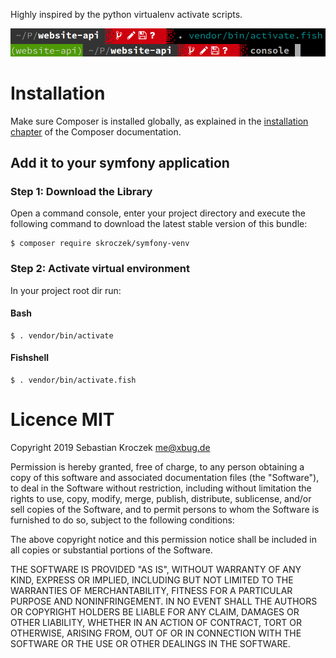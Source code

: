 Highly inspired by the python virtualenv activate scripts.

![symfony-venv](symfony-venv.png)

Installation
============

Make sure Composer is installed globally, as explained in the
[installation chapter](https://getcomposer.org/doc/00-intro.md)
of the Composer documentation.

Add it to your symfony application
----------------------------------------

### Step 1: Download the Library

Open a command console, enter your project directory and execute the
following command to download the latest stable version of this bundle:

```console
$ composer require skroczek/symfony-venv
```

### Step 2: Activate virtual environment

In your project root dir run:

#### Bash

```
$ . vendor/bin/activate
```

#### Fishshell

```
$ . vendor/bin/activate.fish
```

Licence MIT
===========



Copyright 2019 Sebastian Kroczek <me@xbug.de>

Permission is hereby granted, free of charge, to any person obtaining a copy of this software and associated documentation files (the "Software"), to deal in the Software without restriction, including without limitation the rights to use, copy, modify, merge, publish, distribute, sublicense, and/or sell copies of the Software, and to permit persons to whom the Software is furnished to do so, subject to the following conditions:

The above copyright notice and this permission notice shall be included in all copies or substantial portions of the Software.

THE SOFTWARE IS PROVIDED "AS IS", WITHOUT WARRANTY OF ANY KIND, EXPRESS OR IMPLIED, INCLUDING BUT NOT LIMITED TO THE WARRANTIES OF MERCHANTABILITY, FITNESS FOR A PARTICULAR PURPOSE AND NONINFRINGEMENT. IN NO EVENT SHALL THE AUTHORS OR COPYRIGHT HOLDERS BE LIABLE FOR ANY CLAIM, DAMAGES OR OTHER LIABILITY, WHETHER IN AN ACTION OF CONTRACT, TORT OR OTHERWISE, ARISING FROM, OUT OF OR IN CONNECTION WITH THE SOFTWARE OR THE USE OR OTHER DEALINGS IN THE SOFTWARE.

